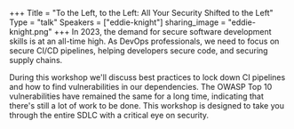 +++
Title = "To the Left, to the Left: All Your Security Shifted to the Left"
Type = "talk"
Speakers = ["eddie-knight"]
sharing_image = "eddie-knight.png"
+++
In 2023, the demand for secure software development skills is at an all-time high. As DevOps professionals, we need to focus on secure CI/CD pipelines, helping developers secure code, and securing supply chains.

During this workshop we'll discuss best practices to lock down CI pipelines and how to find vulnerabilities in our dependencies. The OWASP Top 10 vulnerabilities have remained the same for a long time, indicating that there's still a lot of work to be done. This workshop is designed to take you through the entire SDLC with a critical eye on security.
